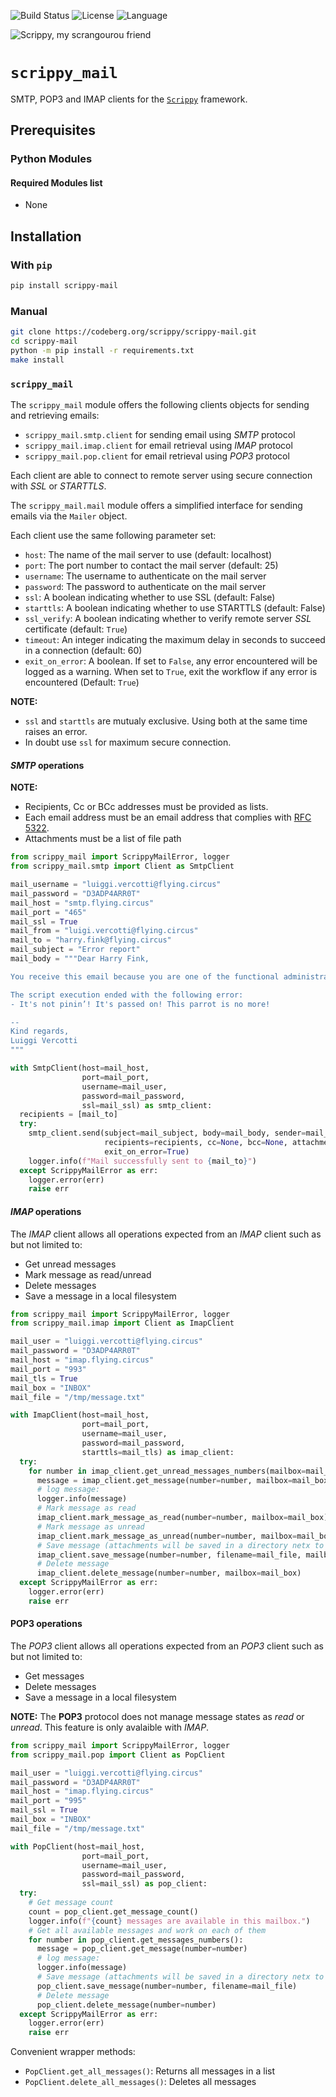 
![Build Status](https://drone-ext.mcos.nc/api/badges/scrippy/scrippy-mail/status.svg) ![License](https://img.shields.io/static/v1?label=license&color=orange&message=MIT) ![Language](https://img.shields.io/static/v1?label=language&color=informational&message=Python)

![Scrippy, my scrangourou friend](./scrippy-mail.png "Scrippy, my scrangourou friend")

# `scrippy_mail`

SMTP, POP3 and IMAP clients for the [`Scrippy`](https://codeberg.org/scrippy) framework.

## Prerequisites

### Python Modules

#### Required Modules list

- None

## Installation

### With `pip`

```bash
pip install scrippy-mail
```

### Manual

```bash
git clone https://codeberg.org/scrippy/scrippy-mail.git
cd scrippy-mail
python -m pip install -r requirements.txt
make install
```

### `scrippy_mail`

The `scrippy_mail` module offers the following clients objects for sending and retrieving emails:
- `scrippy_mail.smtp.client` for sending email using *SMTP* protocol
- `scrippy_mail.imap.client` for email retrieval using *IMAP* protocol
- `scrippy_mail.pop.client` for email retrieval using *POP3* protocol

Each client are able to connect to remote server using secure connection with *SSL* or *STARTTLS*.

The `scrippy_mail.mail` module offers a simplified interface for sending emails via the `Mailer` object.

Each client use the same following parameter set:
- `host`: The name of the mail server to use (default: localhost)
- `port`: The port number to contact the mail server (default: 25)
- `username`: The username to authenticate on the mail server
- `password`: The password to authenticate on the mail server
- `ssl`: A boolean indicating whether to use SSL (default: False)
- `starttls`: A boolean indicating whether to use STARTTLS (default: False)
- `ssl_verify`: A boolean indicating whether to verify remote server *SSL* certificate (default: `True`)
- `timeout`: An integer indicating the maximum delay in seconds to succeed in a connection (default: 60)
- `exit_on_error`: A boolean. If set to `False`, any error encountered will be logged as a warning. When set to `True`, exit the workflow if any error is encountered (Default: `True`)

**NOTE:**
- `ssl` and `starttls` are mutualy exclusive. Using both at the same time raises an error.
- In doubt use `ssl` for maximum secure connection.


#### *SMTP* operations

**NOTE:**
- Recipients, Cc or BCc addresses must be provided as lists.
- Each email address must be an email address that complies with [RFC 5322](https://tools.ietf.org/html/rfc5322.html).
- Attachments must be a list of file path


```python
from scrippy_mail import ScrippyMailError, logger
from scrippy_mail.smtp import Client as SmtpClient

mail_username = "luiggi.vercotti@flying.circus"
mail_password = "D3ADP4ARR0T"
mail_host = "smtp.flying.circus"
mail_port = "465"
mail_ssl = True
mail_from = "luigi.vercotti@flying.circus"
mail_to = "harry.fink@flying.circus"
mail_subject = "Error report"
mail_body = """Dear Harry Fink,

You receive this email because you are one of the functional administrators of the Dead Parrot application.

The script execution ended with the following error:
- It's not pinin’! It's passed on! This parrot is no more!

--
Kind regards,
Luiggi Vercotti
"""

with SmtpClient(host=mail_host,
                port=mail_port,
                username=mail_user,
                password=mail_password,
                ssl=mail_ssl) as smtp_client:
  recipients = [mail_to]
  try:
    smtp_client.send(subject=mail_subject, body=mail_body, sender=mail_from,
                     recipients=recipients, cc=None, bcc=None, attachments=None,
                     exit_on_error=True)
    logger.info(f"Mail successfully sent to {mail_to}")
  except ScrippyMailError as err:
    logger.error(err)
    raise err
```

#### *IMAP* operations

The *IMAP* client allows all operations expected from an *IMAP* client such as but not limited to:
- Get unread messages
- Mark message as read/unread
- Delete messages
- Save a message in a local filesystem


```python
from scrippy_mail import ScrippyMailError, logger
from scrippy_mail.imap import Client as ImapClient

mail_user = "luiggi.vercotti@flying.circus"
mail_password = "D3ADP4ARR0T"
mail_host = "imap.flying.circus"
mail_port = "993"
mail_tls = True
mail_box = "INBOX"
mail_file = "/tmp/message.txt"

with ImapClient(host=mail_host,
                port=mail_port,
                username=mail_user,
                password=mail_password,
                starttls=mail_tls) as imap_client:
  try:
    for number in imap_client.get_unread_messages_numbers(mailbox=mail_box):
      message = imap_client.get_message(number=number, mailbox=mail_box)
      # log message:
      logger.info(message)
      # Mark message as read
      imap_client.mark_message_as_read(number=number, mailbox=mail_box)
      # Mark message as unread
      imap_client.mark_message_as_unread(number=number, mailbox=mail_box)
      # Save message (attachments will be saved in a directory netx to the message)
      imap_client.save_message(number=number, filename=mail_file, mailbox=mail_box)
      # Delete message
      imap_client.delete_message(number=number, mailbox=mail_box)
  except ScrippyMailError as err:
    logger.error(err)
    raise err
```


#### POP3 operations

The *POP3* client allows all operations expected from an *POP3* client such as but not limited to:
- Get messages
- Delete messages
- Save a message in a local filesystem

**NOTE:** The **POP3** protocol does not manage message states as *read* or *unread*. This feature is only avalaible with *IMAP*.


```python
from scrippy_mail import ScrippyMailError, logger
from scrippy_mail.pop import Client as PopClient

mail_user = "luiggi.vercotti@flying.circus"
mail_password = "D3ADP4ARR0T"
mail_host = "imap.flying.circus"
mail_port = "995"
mail_ssl = True
mail_box = "INBOX"
mail_file = "/tmp/message.txt"

with PopClient(host=mail_host,
                port=mail_port,
                username=mail_user,
                password=mail_password,
                ssl=mail_ssl) as pop_client:
  try:
    # Get message count
    count = pop_client.get_message_count()
    logger.info(f"{count} messages are available in this mailbox.")
    # Get all available messages and work on each of them
    for number in pop_client.get_messages_numbers():
      message = pop_client.get_message(number=number)
      # log message:
      logger.info(message)
      # Save message (attachments will be saved in a directory netx to the message)
      pop_client.save_message(number=number, filename=mail_file)
      # Delete message
      pop_client.delete_message(number=number)
  except ScrippyMailError as err:
    logger.error(err)
    raise err
```

Convenient wrapper methods:
- `PopClient.get_all_messages()`: Returns all messages in a list
- `PopClient.delete_all_messages()`: Deletes all messages
